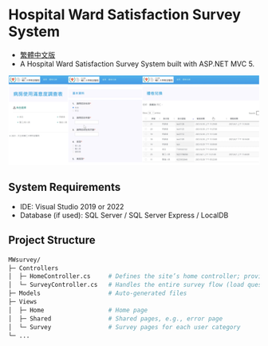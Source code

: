 # Hospital Ward Satisfaction Survey System

- [繁體中文版](README_zh.md)
- A Hospital Ward Satisfaction Survey System built with ASP.NET MVC 5.

![Project Demo](demo_image/UI_MWsurvey.png)

## System Requirements

- IDE: Visual Studio 2019 or 2022
- Database (if used): SQL Server / SQL Server Express / LocalDB


## Project Structure
```bash
MWsurvey/
├─ Controllers
│  ├─ HomeController.cs     # Defines the site’s home controller; provides Index() to return the home view
│  └─ SurveyController.cs   # Handles the entire survey flow (load questions/options by category, validate user, save responses, and finally show a success page)
├─ Models                   # Auto-generated files
├─ Views
│  ├─ Home                  # Home page
│  ├─ Shared                # Shared pages, e.g., error page
│  └─ Survey                # Survey pages for each user category
└─ ...
```
